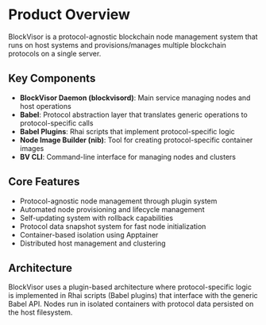# Product Overview

BlockVisor is a protocol-agnostic blockchain node management system that runs on host systems and provisions/manages multiple blockchain protocols on a single server.

## Key Components

- **BlockVisor Daemon (blockvisord)**: Main service managing nodes and host operations
- **Babel**: Protocol abstraction layer that translates generic operations to protocol-specific calls
- **Babel Plugins**: Rhai scripts that implement protocol-specific logic
- **Node Image Builder (nib)**: Tool for creating protocol-specific container images
- **BV CLI**: Command-line interface for managing nodes and clusters

## Core Features

- Protocol-agnostic node management through plugin system
- Automated node provisioning and lifecycle management
- Self-updating system with rollback capabilities
- Protocol data snapshot system for fast node initialization
- Container-based isolation using Apptainer
- Distributed host management and clustering

## Architecture

BlockVisor uses a plugin-based architecture where protocol-specific logic is implemented in Rhai scripts (Babel plugins) that interface with the generic Babel API. Nodes run in isolated containers with protocol data persisted on the host filesystem.